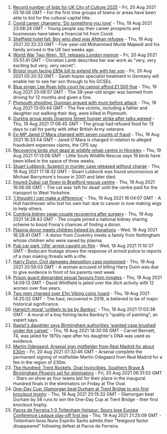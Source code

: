 1. [Record number of bids for UK City of Culture 2025](https://www.bbc.co.uk/news/uk-england-58272630) - Fri, 20 Aug 2021 05:16:06 GMT - For the first time groups of towns or areas have been able to bid for the cultural capital title.
2. [Covid career changers: ‘Do something you love’](https://www.bbc.co.uk/news/business-58273913) - Thu, 19 Aug 2021 23:08:24 GMT - Young people say their career prospects and businesses have taken a financial hit from Covid.
3. [Sheffield hotel fall: Boy who died was Afghan refugee](https://www.bbc.co.uk/news/uk-england-south-yorkshire-58269533) - Thu, 19 Aug 2021 20:32:23 GMT - Five-year-old Mohammed Munib Majeedi and his family arrived in the UK two weeks ago.
4. [World War Two Wren, 101, releases London memoir](https://www.bbc.co.uk/news/uk-england-london-58271337) - Fri, 20 Aug 2021 05:51:41 GMT - Christian Lamb describes her war work as "very, very exciting but very, very secret".
5. [Bristol mum facing £85k bill to extend life with her son](https://www.bbc.co.uk/news/uk-england-bristol-58017220) - Fri, 20 Aug 2021 05:20:32 GMT - Sarah hopes specialist treatment in Germany will enable her to see her son through to his GCSEs.
6. [Blue singer Lee Ryan tells court he cannot afford £1,500 fine](https://www.bbc.co.uk/news/uk-england-cambridgeshire-58274941) - Thu, 19 Aug 2021 20:08:57 GMT - The 38-year-old singer was banned from driving for 12 months and given a fine.
7. [Plymouth shooting: Gunman argued with mum before attack](https://www.bbc.co.uk/news/uk-england-devon-58260590) - Thu, 19 Aug 2021 13:00:44 GMT - The five victims, including a father and daughter out walking their dog, were killed in Plymouth.
8. [Gurkha group ends Downing Street hunger strike after talks agreed](https://www.bbc.co.uk/news/uk-england-hampshire-58274264) - Thu, 19 Aug 2021 17:08:45 GMT - The group had refused food for 13 days to call for parity with other British Army veterans.
9. [Ex-MP Jared O'Mara charged with seven counts of fraud](https://www.bbc.co.uk/news/uk-england-south-yorkshire-58272878) - Thu, 19 Aug 2021 16:33:54 GMT - Jared O'Mara is charged in relation to alleged fraudulent expenses claims, the CPS say.
10. [Recovering birds shot dead at wildlife rehab centre in Hinckley](https://www.bbc.co.uk/news/uk-england-leicestershire-58268261) - Thu, 19 Aug 2021 17:13:08 GMT - Little Souls Wildlife Rescue says 19 birds have been killed in the space of three weeks.
11. [Stuart Lubbock: Suspect in murder case released without charge](https://www.bbc.co.uk/news/uk-england-essex-58273900) - Thu, 19 Aug 2021 17:18:32 GMT - Stuart Lubbock was found unconscious at Michael Barrymore's house in 2001 and later died.
12. [Injured Dubai cat flown to Bradford rescue centre](https://www.bbc.co.uk/news/uk-england-leeds-58273901) - Thu, 19 Aug 2021 16:06:06 GMT - The cat was ‘left for dead’ until the centre paid for the transport to West Yorkshire.
13. ['I thought I can make a difference'](https://www.bbc.co.uk/news/uk-england-humber-58274021) - Thu, 19 Aug 2021 16:04:07 GMT - A Hull hairdresser who lost his own hair due to cancer is now making wigs to help others.
14. [Cumbria kidney swap couple recovering after surgery](https://www.bbc.co.uk/news/uk-england-cumbria-58272857) - Thu, 19 Aug 2021 14:28:43 GMT - The couple joined a national kidney sharing scheme to boost Fiona's chances of finding a donor.
15. [Plasma donor meets children helped by donations](https://www.bbc.co.uk/news/uk-england-coventry-warwickshire-58261942) - Wed, 18 Aug 2021 16:28:41 GMT - A donor from Coventry meets a family from Nottingham whose children who were saved by plasma.
16. [Pub car park 'rifle' arrest caught on film](https://www.bbc.co.uk/news/uk-england-norfolk-58258077) - Wed, 18 Aug 2021 11:10:37 GMT - Bodycam footage shows the response of armed police to reports of a man making threats with a rifle.
17. [Harry Dunn: Civil damages deposition case postponed](https://www.bbc.co.uk/news/uk-england-northamptonshire-58276375) - Thu, 19 Aug 2021 20:59:03 GMT - A woman accused of killing Harry Dunn was due to give evidence in front of his parents next week.
18. [Prison guard demanded sexual favours from inmates](https://www.bbc.co.uk/news/uk-england-tyne-58268531) - Thu, 19 Aug 2021 14:09:13 GMT - David Whitfield is jailed over the illicit activity with 12 women over five years.
19. [Two men charged over £1m Viking coins hoard](https://www.bbc.co.uk/news/uk-england-tyne-58268540) - Thu, 19 Aug 2021 14:25:02 GMT - The haul, recovered in 2019, is believed to be of major historical significance.
20. [Harwich mural 'unlikely to be by Banksy'](https://www.bbc.co.uk/news/uk-england-essex-58270629) - Thu, 19 Aug 2021 17:03:38 GMT - A mural of a boy fishing lacks Banksy's "quality of painting", an expert says.
21. [Rapist's daughter says Birmingham authorities 'wanted case brushed under the carpet'](https://www.bbc.co.uk/news/uk-england-birmingham-58269677) - Thu, 19 Aug 2021 14:30:06 GMT - Carvel Bennett, 74, was jailed for 1970s rape after his daughter's DNA was used as evidence.
22. [Martin Odegaard: Arsenal sign midfielder from Real Madrid for about £30m](https://www.bbc.co.uk/sport/football/58279217) - Fri, 20 Aug 2021 07:32:46 GMT - Arsenal complete the permanent signing of midfielder Martin Odegaard from Real Madrid for a fee in the region of £30m.
23. [The Hundred: Trent Rockets, Oval Invincibles, Southern Brave & Birmingham Phoenix set for eliminators](https://www.bbc.co.uk/sport/cricket/58256668) - Fri, 20 Aug 2021 06:31:53 GMT - Stars on show as four teams bid for their place in the inaugural Hundred finals in the eliminators on Friday at The Oval.
24. [One-Day Cup: Glamorgan beat Durham at Trent Bridge to win first knockout trophy](https://www.bbc.co.uk/sport/cricket/58237726) - Thu, 19 Aug 2021 20:15:32 GMT - Glamorgan beat Durham by 58 runs to win the One-Day Cup at Trent Bridge - their first knockout trophy.
25. [Pacos de Ferreira 1-0 Tottenham Hotspur: Spurs lose Europa Conference League play-off first leg](https://www.bbc.co.uk/sport/football/58257076) - Thu, 19 Aug 2021 21:25:09 GMT - Tottenham boss Nuno Espirito Santo admits their "feelgood factor disappeared" following defeat at Pacos de Ferreira.
